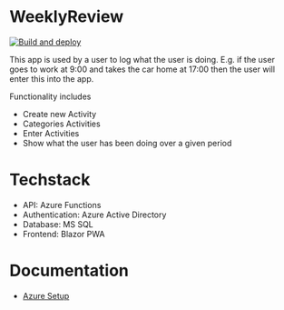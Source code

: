 # WeeklyReview
[![Build and deploy](https://github.com/theodor349/WeeklyReview/actions/workflows/WeeklyReviewFrontend20230325214451.yml/badge.svg)](https://github.com/theodor349/WeeklyReview/actions/workflows/WeeklyReviewFrontend20230325214451.yml)

This app is used by a user to log what the user is doing. 
E.g. if the user goes to work at 9:00 and takes the car home at 17:00 then the user will enter this into the app.

Functionality includes 
 - Create new Activity
 - Categories Activities
 - Enter Activities 
 - Show what the user has been doing over a given period

# Techstack
 - API: Azure Functions
 - Authentication: Azure Active Directory 
 - Database: MS SQL
 - Frontend: Blazor PWA

# Documentation
 - [Azure Setup](https://github.com/theodor349/WeeklyReview/blob/main/Documentation/AzureSetup.md)
